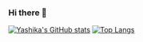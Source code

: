 ### Hi there 👋
[![Yashika's GitHub stats](https://github-readme-stats.vercel.app/api?username=k-Yashika)](https://github.com/anuraghazra/github-readme-stats)
[![Top Langs](https://github-readme-stats.vercel.app/api/top-langs/?username=k-Yashika)](https://github.com/anuraghazra/github-readme-stats)
<!--
**k-Yashika/k-Yashika** is a ✨ _special_ ✨ repository because its `README.md` (this file) appears on your GitHub profile.

Here are some ideas to get you started:

- 🔭 I’m currently working on ...
- 🌱 I’m currently learning ...
- 👯 I’m looking to collaborate on ...
- 🤔 I’m looking for help with ...
- 💬 Ask me about ...
- 📫 How to reach me: ...
- 😄 Pronouns: ...
- ⚡ Fun fact: ...
-->

